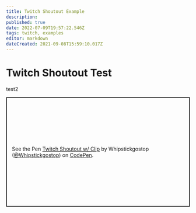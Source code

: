 ```yaml
---
title: Twitch Shoutout Example
description: 
published: true
date: 2022-07-09T19:57:22.546Z
tags: twitch, examples
editor: markdown
dateCreated: 2021-09-08T15:59:10.017Z
---
```


# Twitch Shoutout Test

test2
<p class="codepen" data-height="300" data-default-tab="result" data-slug-hash="wvegXXR" data-user="Whipstickgostop" style="height: 300px; box-sizing: border-box; display: flex; align-items: center; justify-content: center; border: 2px solid; margin: 1em 0; padding: 1em;">
  <span>See the Pen <a href="https://codepen.io/Whipstickgostop/pen/wvegXXR">
  Twitch Shoutout w/ Clip</a> by Whipstickgostop (<a href="https://codepen.io/Whipstickgostop">@Whipstickgostop</a>)
  on <a href="https://codepen.io">CodePen</a>.</span>
</p>